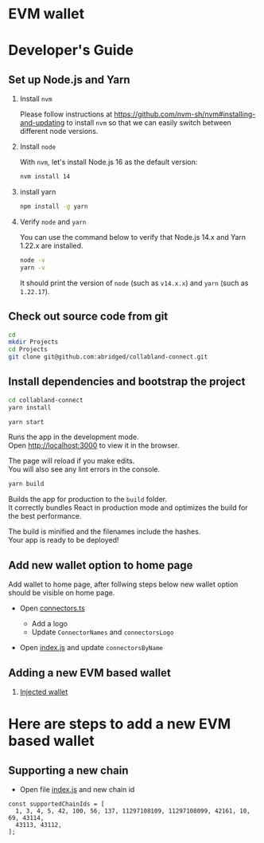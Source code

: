 # EVM wallet

# Developer's Guide

## Set up Node.js and Yarn

1. Install `nvm`

   Please follow instructions at
   <https://github.com/nvm-sh/nvm#installing-and-updating> to install `nvm` so
   that we can easily switch between different node versions.

2. Install `node`

   With `nvm`, let's install Node.js 16 as the default version:

   ```sh
   nvm install 14
   ```

3. install yarn

   ```sh
   npm install -g yarn
   ```

4. Verify `node` and `yarn`

   You can use the command below to verify that Node.js 14.x and Yarn 1.22.x are
   installed.

   ```sh
   node -v
   yarn -v
   ```

   It should print the version of `node` (such as `v14.x.x`) and `yarn` (such as
   `1.22.17`).

## Check out source code from git

```sh
cd
mkdir Projects
cd Projects
git clone git@github.com:abridged/collabland-connect.git
```

## Install dependencies and bootstrap the project

```sh
cd collabland-connect
yarn install
```

```sh
yarn start
```

Runs the app in the development mode.\
Open [http://localhost:3000](http://localhost:3000) to view it in the browser.

The page will reload if you make edits.\
You will also see any lint errors in the console.

```sh
yarn build
```

Builds the app for production to the `build` folder.\
It correctly bundles React in production mode and optimizes the build for the best performance.

The build is minified and the filenames include the hashes.\
Your app is ready to be deployed!

## Add new wallet option to home page

Add wallet to home page, after follwing steps below new wallet option should be visible on home page.

- Open [connectors.ts](../../src/containers/EvmConnect/utils/connectors.ts)
  - Add a logo
  - Update `ConnectorNames` and `connectorsLogo`

- Open [index.js](../../src/containers/EvmConnect/index.js) and update `connectorsByName`

## Adding a new EVM based wallet

1) [Injected wallet](./docs/wallets/injected.md)

# Here are steps to add a new EVM based wallet

## Supporting a new chain

- Open file [index.js](../../src/hooks/Connectors/index.js) and new chain id

```
const supportedChainIds = [
  1, 3, 4, 5, 42, 100, 56, 137, 11297108109, 11297108099, 42161, 10, 69, 43114,
  43113, 43112,
];
```

